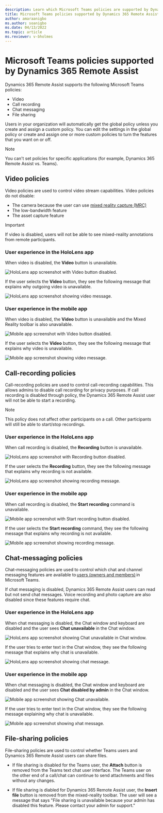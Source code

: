 ```yaml
---
description: Learn which Microsoft Teams policies are supported by Dynamics 365 Remote Assist and the effect of disabling those policies.
title: Microsoft Teams policies supported by Dynamics 365 Remote Assist
author: amaraanigbo
ms.author: soanigbo
ms.date: 04/13/2022
ms.topic: article
ms.reviewer: v-bholmes
---
```


# Microsoft Teams policies supported by Dynamics 365 Remote Assist

Dynamics 365 Remote Assist supports the following Microsoft Teams policies: 

- Video
- Call recording
- Chat messaging
- File sharing
 
Users in your organization will automatically get the global policy unless you create and assign a custom policy. You can edit the settings in the global policy or 
create and assign one or more custom policies to turn the features that you want on or off.  

> [!NOTE]
> You can't set policies for specific applications (for example, Dynamics 365 Remote Assist vs. Teams).  

## Video policies

Video policies are used to control video stream capabilities. Video policies do not disable:

- The camera because the user can use [mixed reality capture (MRC)](/hololens/holographic-photos-and-videos)
- The low-bandwidth feature
- The asset capture feature 

> [!IMPORTANT]
> If video is disabled, users will not be able to see mixed-reality annotations from remote participants.  

### User experience in the HoloLens app

When video is disabled, the **Video** button is unavailable.

![HoloLens app screenshot with Video button disabled.](media/teams-policies-hololens-video-button.PNG "HoloLens screenshot with Video button disabled")

If the user selects the **Video** button, they see the following message that explains why outgoing video is unavailable.

![HoloLens app screenshot showing video message.](media/teams-policies-hololens-video-message.PNG "HoloLens screenshot showing video message")

### User experience in the mobile app

When video is disabled, the **Video** button is unavailable and the Mixed Reality toolbar is also unavailable.

![Mobile app screenshot with Video button disabled.](media/teams-policies-mobile-video-button.PNG "Mobile app screenshot with Video button disabled")

If the user selects the **Video** button, they see the following message that explains why video is unavailable.

![Mobile app screenshot showing video message.](media/teams-policies-mobile-video-message.PNG "Mobile app screenshot showing video message")

## Call-recording policies 

Call-recording policies are used to control call-recording capabilities. This allows admins to disable call recording for privacy purposes. If call recording is disabled through policy, the Dynamics 365 Remote Assist user will not be able to start a recording.  

> [!NOTE]
> This policy does not affect other participants on a call. Other participants will still be able to start/stop recordings.  

### User experience in the HoloLens app

When call recording is disabled, the **Recording** button is unavailable.

![HoloLens app screenshot with Recording button disabled.](media/teams-policies-hololens-call-recording-button.PNG "HoloLens screenshot with Recording button disabled")

If the user selects the **Recording** button, they see the following message that explains why recording is not available.  
 
![HoloLens app screenshot showing recording message.](media/teams-policies-hololens-call-recording-message.PNG "HoloLens screenshot showing recording message")

### User experience in the mobile app

When call recording is disabled, the **Start recording** command is unavailable.

![Mobile app screenshot with Start recording button disabled.](media/teams-policies-mobile-call-recording-command.PNG "Mobile app screenshot with Start recording button disabled")

If the user selects the **Start recording** command, they see the following message that explains why recording is not available.

![Mobile app screenshot showing recording message.](media/teams-policies-mobile-call-recording-message.PNG "Mobile app screenshot showing recording message")

## Chat-messaging policies

Chat-messaging policies are used to control which chat and channel messaging features are available to [users (owners and members)](/microsoftteams/assign-roles-permissions) in Microsoft Teams.  

If chat messaging is disabled, Dynamics 365 Remote Assist users can read but not send chat messages. Voice recording and photo capture are also disabled since these features require chat.  

### User experience in the HoloLens app

When chat messaging is disabled, the Chat window and keyboard are disabled and the user sees **Chat unavailable** in the Chat window.  

![HoloLens app screenshot showing Chat unavailable in Chat window.](media/teams-policies-hololens-chat-button.PNG "HoloLens app screenshot showing Chat unavailable in Chat window")
 
If the user tries to enter text in the Chat window, they see the following message that explains why chat is unavailable.

![HoloLens app screenshot showing chat message.](media/teams-policies-hololens-chat-message.PNG "HoloLens app screenshot showing chat message")

### User experience in the mobile app

When chat messaging is disabled, the Chat window and keyboard are disabled and the user sees **Chat disabled by admin** in the Chat window.

![Mobile app screenshot showing Chat unavailable.](media/teams-policies-mobile-chat-unavailable.PNG "Mobile app screenshot showing Chat unavailable")

If the user tries to enter text in the Chat window, they see the following message explaining why chat is unavailable. 

![Mobile app screenshot showing xhat message.](media/teams-policies-mobile-chat-message.PNG "Mobile app screenshot showing chat message")

## File-sharing policies

File-sharing policies are used to control whether Teams users and Dynamics 365 Remote Assist users can share files. 

- If file sharing is disabled for the Teams user, the **Attach** button is removed from the Teams text chat user interface. The Teams user on the other end of a call/chat can continue to send attachments and files without any changes. 

- If file sharing is diabled for Dynamics 365 Remote Assist user, the **Insert file** button is removed from the mixed-reality toolbar. The user will see a message that says "File sharing is unavailable because your admin has disabled this feature. Please contact your admin for support." 


